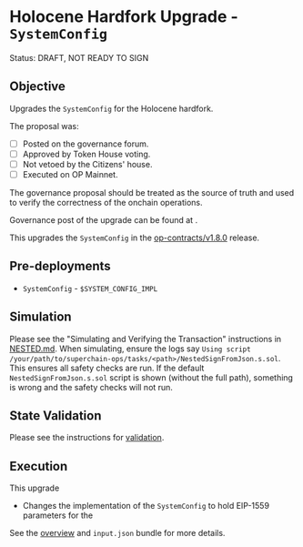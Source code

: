 # Holocene Hardfork Upgrade - `SystemConfig`

Status: DRAFT, NOT READY TO SIGN

## Objective

Upgrades the `SystemConfig` for the Holocene hardfork.

The proposal was:

- [ ] Posted on the governance forum.
- [ ] Approved by Token House voting.
- [ ] Not vetoed by the Citizens' house.
- [ ] Executed on OP Mainnet.

The governance proposal should be treated as the source of truth and used to verify the correctness of the onchain operations.

Governance post of the upgrade can be found at <placeholder>.

This upgrades the `SystemConfig` in the
[op-contracts/v1.8.0](https://github.com/ethereum-optimism/optimism/tree/op-contracts/v1.8.0-rc.1) release.

## Pre-deployments

- `SystemConfig` - `$SYSTEM_CONFIG_IMPL`

## Simulation

Please see the "Simulating and Verifying the Transaction" instructions in [NESTED.md](../../../NESTED.md).
When simulating, ensure the logs say `Using script /your/path/to/superchain-ops/tasks/<path>/NestedSignFromJson.s.sol`.
This ensures all safety checks are run. If the default `NestedSignFromJson.s.sol` script is shown (without the full path), something is wrong and the safety checks will not run.

## State Validation

Please see the instructions for [validation](./VALIDATION.md).

## Execution

This upgrade
* Changes the implementation of the `SystemConfig` to hold EIP-1559 parameters for the

See the [overview](./OVERVIEW.md) and `input.json` bundle for more details.
